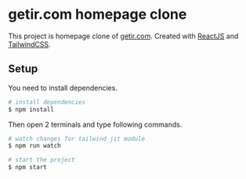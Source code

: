 # getir.com homepage clone

This project is homepage clone of [getir.com](https://getir.com/). Created with [ReactJS](https://reactjs.org/) and [TailwindCSS](https://tailwindcss.com/).

## Setup

You need to install dependencies.

```bash
# install dependencies
$ npm install
```

Then open 2 terminals and type following commands.

```bash
# watch changes for tailwind jit module
$ npm run watch

# start the project
$ npm start
```